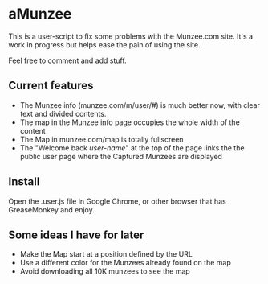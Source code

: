 # aMunzee #

This is a user-script to fix some problems with the Munzee.com site. It's a work in progress but helps ease the pain of using the site.

Feel free to comment and add stuff.

## Current features ##

* The Munzee info (munzee.com/m/user/#) is much better now, with clear text and divided contents.
* The map in the Munzee info page occupies the whole width of the content
* The Map in munzee.com/map is totally fullscreen
* The "Welcome back *user-name*" at the top of the page links the the public user page where the Captured Munzees are displayed


## Install ##

Open the .user.js file in Google Chrome, or other browser that has GreaseMonkey and enjoy.




## Some ideas I have for later ##

* Make the Map start at a position defined by the URL
* Use a different color for the Munzees already found on the map
* Avoid downloading all 10K munzees to see the map